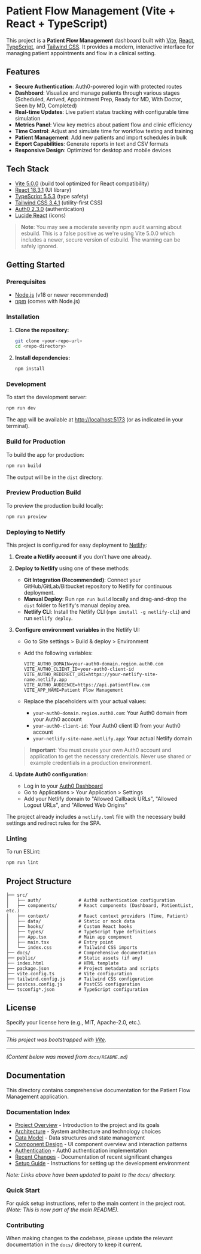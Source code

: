 # Patient Flow Management (Vite + React + TypeScript)

This project is a **Patient Flow Management** dashboard built with
[Vite](https://vitejs.dev/), [React](https://react.dev/),
[TypeScript](https://www.typescriptlang.org/), and
[Tailwind CSS](https://tailwindcss.com/).
It provides a modern, interactive
interface for managing patient appointments and flow in a clinical setting.

## Features

- **Secure Authentication**: Auth0-powered login with protected routes
- **Dashboard**: Visualize and manage patients through various stages
  (Scheduled, Arrived, Appointment Prep, Ready for MD, With Doctor,
  Seen by MD, Completed)
- **Real-time Updates**: Live patient status tracking with configurable
  time simulation
- **Metrics Panel**: View key metrics about patient flow and clinic
  efficiency
- **Time Control**: Adjust and simulate time for workflow testing and
  training
- **Patient Management**: Add new patients and import schedules in bulk
- **Export Capabilities**: Generate reports in text and CSV formats
- **Responsive Design**: Optimized for desktop and mobile devices

## Tech Stack

- [Vite 5.0.0](https://vitejs.dev/) (build tool optimized for React
  compatibility)
- [React 18.3.1](https://react.dev/) (UI library)
- [TypeScript 5.5.3](https://www.typescriptlang.org/) (type safety)
- [Tailwind CSS 3.4.1](https://tailwindcss.com/) (utility-first CSS)
- [Auth0 2.3.0](https://auth0.com/) (authentication)
- [Lucide React](https://lucide.dev/) (icons)

> **Note**: You may see a moderate severity npm audit warning about esbuild.
> This is a false positive as we're using Vite 5.0.0 which includes a newer,
> secure version of esbuild.
> The warning can be safely ignored.

## Getting Started

### Prerequisites

- [Node.js](https://nodejs.org/) (v18 or newer recommended)
- [npm](https://www.npmjs.com/) (comes with Node.js)

### Installation

1. **Clone the repository:**

   ```bash
   git clone <your-repo-url>
   cd <repo-directory>
   ```

2. **Install dependencies:**

   ```bash
   npm install
   ```

### Development

To start the development server:

```bash
npm run dev
```

The app will be available at [http://localhost:5173](http://localhost:5173)
(or as indicated in your terminal).

### Build for Production

To build the app for production:

```bash
npm run build
```

The output will be in the `dist` directory.

### Preview Production Build

To preview the production build locally:

```bash
npm run preview
```

### Deploying to Netlify

This project is configured for easy deployment to
[Netlify](https://www.netlify.com/):

1. **Create a Netlify account** if you don't have one already.

2. **Deploy to Netlify** using one of these methods:

   - **Git Integration (Recommended)**: Connect your GitHub/GitLab/Bitbucket
     repository to Netlify for continuous deployment.
   - **Manual Deploy**: Run `npm run build` locally and drag-and-drop the
     `dist` folder to Netlify's manual deploy area.
   - **Netlify CLI**: Install the Netlify CLI
     (`npm install -g netlify-cli`) and run `netlify deploy`.

3. **Configure environment variables** in the Netlify UI:

   - Go to Site settings > Build & deploy > Environment
   - Add the following variables:

     ```env
     VITE_AUTH0_DOMAIN=your-auth0-domain.region.auth0.com
     VITE_AUTH0_CLIENT_ID=your-auth0-client-id
     VITE_AUTH0_REDIRECT_URI=https://your-netlify-site-name.netlify.app
     VITE_AUTH0_AUDIENCE=https://api.patientflow.com
     VITE_APP_NAME=Patient Flow Management
     ```

   - Replace the placeholders with your actual values:
     - `your-auth0-domain.region.auth0.com`: Your Auth0 domain from your
       Auth0 account
     - `your-auth0-client-id`: Your Auth0 client ID from your Auth0 account
     - `your-netlify-site-name.netlify.app`: Your actual Netlify domain

   > **Important**: You must create your own Auth0 account
   > and application to get the necessary credentials.
   > Never use shared or example
   > credentials in a production environment.

4. **Update Auth0 configuration**:

   - Log in to your [Auth0 Dashboard](https://manage.auth0.com/)
   - Go to Applications > Your Application > Settings
   - Add your Netlify domain to "Allowed Callback URLs",
     "Allowed Logout URLs", and "Allowed Web Origins"

The project already includes a `netlify.toml` file with the necessary
build settings and redirect rules for the SPA.

### Linting

To run ESLint:

```bash
npm run lint
```

## Project Structure

```text
├── src/
│   ├── auth/              # Auth0 authentication configuration
│   ├── components/        # React components (Dashboard, PatientList, etc.)
│   ├── context/           # React context providers (Time, Patient)
│   ├── data/              # Static or mock data
│   ├── hooks/             # Custom React hooks
│   ├── types/             # TypeScript type definitions
│   ├── App.tsx            # Main app component
│   ├── main.tsx           # Entry point
│   └── index.css          # Tailwind CSS imports
├── docs/                  # Comprehensive documentation
├── public/                # Static assets (if any)
├── index.html             # HTML template
├── package.json           # Project metadata and scripts
├── vite.config.ts         # Vite configuration
├── tailwind.config.js     # Tailwind CSS configuration
├── postcss.config.js      # PostCSS configuration
└── tsconfig*.json         # TypeScript configuration
```

## License

Specify your license here (e.g., MIT, Apache-2.0, etc.).

---

_This project was bootstrapped with [Vite](https://vitejs.dev/)._

---

_(Content below was moved from `docs/README.md`)_

## Documentation

This directory contains comprehensive documentation for the Patient Flow
Management application.

### Documentation Index

- [Project Overview](docs/overview.md) - Introduction to the project and its
  goals
- [Architecture](docs/architecture.md) - System architecture and technology
  choices
- [Data Model](docs/data-model.md) - Data structures and state management
- [Component Design](docs/component-design.md) - UI component overview and
  interaction patterns
- [Authentication](docs/auth.md) - Auth0 authentication implementation
- [Recent Changes](docs/recent-changes.md) - Documentation of recent
  significant changes
- [Setup Guide](docs/setup-guide.md) - Instructions for setting up the
  development environment

_Note: Links above have been updated to point to the `docs/` directory._

### Quick Start

For quick setup instructions, refer to the main content in the project root.
_(Note: This is now part of the main README)._

### Contributing

When making changes to the codebase, please update the relevant documentation
in the `docs/` directory to keep it current.
